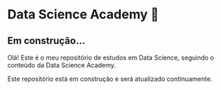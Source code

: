 # Data Science Academy  🎲

## Em construção...

Olá! Este é o meu repositório de estudos em Data Science, seguindo o conteúdo da Data Science Academy. 

Este repositório está em construção e será atualizado continuamente.

